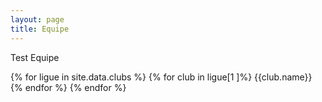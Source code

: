```yaml
---
layout: page
title: Equipe
---   
```

<main>
<p>Test Equipe</p>   
    
{% for ligue in site.data.clubs %}
    {% for club in ligue[1 ]%}
    {{club.name}}
    {% endfor %}
{% endfor %}
</main>

